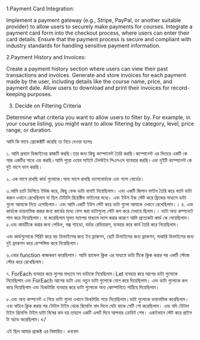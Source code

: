 1.Payment Card Integration:

Implement a payment gateway (e.g., Stripe, PayPal, or another suitable provider) to allow users to securely make payments for courses.
Integrate a payment card form into the checkout process, where users can enter their card details.
Ensure that the payment process is secure and compliant with industry standards for handling sensitive payment information.

2.Payment History and Invoices:

Create a payment history section where users can view their past transactions and invoices.
Generate and store invoices for each payment made by the user, including details like the course name, price, and payment date.
Allow users to download and print their invoices for record-keeping purposes.

3. Decide on Filtering Criteria

Determine what criteria you want to allow users to filter by. For example, in your course listing, you might want to allow filtering by category, level, price range, or duration.

আমি কি ভাবে প্রোজেক্টটি করেছি তা নিচে দেওয়া হলোঃ

১.  আমি প্রথমে ডিজাইনের কাজটি করছি।তার জন্য কিছু কম্পোনেন্ট তৈরি করছি।কম্পোনেন্ট এর ভিতরে একটি কে আর একটির সাথে এড করছি।আমি পুরো ওয়েব সাইটে টেলউইন সিএসএস ব্যাবহার করছি।এবং দুইটি কম্পোনেন্ট কে দুই ভাগে ভাগ করছি। 

২. এক ভাগে রাখছি কার্ড গুলোকে।অন্য ভাগে রাখছি ড্যাশবোর্ডকে এবং গ্যাস বোর্ডের। 

৩.আমি চ্যাট ডিপিতে ইউজ করে, কিছু ফেক ডাটা বানাই নিয়েছিলাম। এবং একটি জিসান ফাইল তৈরি করে ফ্যাট ডাটা করুন ওখানে রেখেছিলাম যা ছিল টোটালি রিয়েক্টিভ ফাইলের মধ্যে। 
এবং ইউস ইজ স্টেট  করে ফ্রিজের মাধ্যমে ডাটা গুলো আমাকে নিয়ে এসেছিলাম। এবং আমি একটি ইউস স্টেট  করে ডাটা গুলো আমাকে ওখানে রেখেছিলাম।। 
৪. এবং কার্ডকে ডায়নামিক করার জন্য কার্ডের মধ্যে ফেস করা ডাটাগুলো স্টেট কল করে দেখায়ে ছিলাম।। 
ডাটা অন্য কম্পনেটে পাস করে দিয়েছিলাম। যা করেছিলাম মূলত ম্যাপের মাধ্যমে ম্যাপ করার কারণে আমি প্রত্যেকটা কার্ড  কে পেয়েছিলাম। 
৫.এবং কার্ডটিকে করার জন্য পেডিল, বক্স শ্যাডো,  বর্ডার রেডিয়ারস,  ব্যবহার করে কার্ড তৈরি করে নিয়েছিলাম। 

এবং কার্ডগুলোকে গিরিট করে বড় ডিভাইসের জন্য ইন ফ্রাকশন, ছোট ডিভাইসের জন্য ফ্রাকশন, মাঝারি ডিভাইসের জন্য দুই ফ্রাকশন  করে রেস্পন্সিভ করে নিয়েছিলাম।

৬.এবার function কাজকরণ করেছিলাম। আমি হ্যান্ডেল ক্লিক এর মাধ্যমে ডাটা টিকে ক্লিক করার পর একটি স্টেজে স্টোর করে রেখেছিলাম।

৭. ForEach ব্যবহার করে লুপের মাধ্যমে সব ডাটাকে নিয়েছিলাম।Let ব্যবহার করে আগের ডাটা গুলোকে নিয়েছিলাম এবং ForEach আগের ডাটা এবং নতুন ডাটা গুলোকে যোগ করে দিয়েছিলাম। এবং ডাটা গুলোকে কল করে দিয়েছিলাম এবং ডিকটারিং ব্যবহার করে ডাটা গুলোকে অন্য কোম্পানিতে পাঠিয়ে দিয়েছিলাম। 

৮.এবং অন্য কম্পনেন্ট এ গিয়ে 
ডাটা গুলো ওখানে  ডিকটারিং পড়ে নিয়েছিলাম।ডাটা গুলোকে ডায়নামিক করেছিলাম। এবং বাটনে ক্লিক করার পর টোটাল টাইম থেকে রিমেনিং বাদ দিলে যেটা থাকে সেটি শো করেছিলাম। এবং যদি টোটাল টাইম রিমেনিং টাইম ডাটা বিষের কম হয় তাহলে একটি এলার্ট দিবে আপনার ক্রেডিট শেষ। একইভাবে স্টেট করে প্রাইস টা অ্যাড করেছিলাম।</



এই ছিল আমার প্রজেক্ট এর বিস্তারিত।
 ধন্যবাদ
